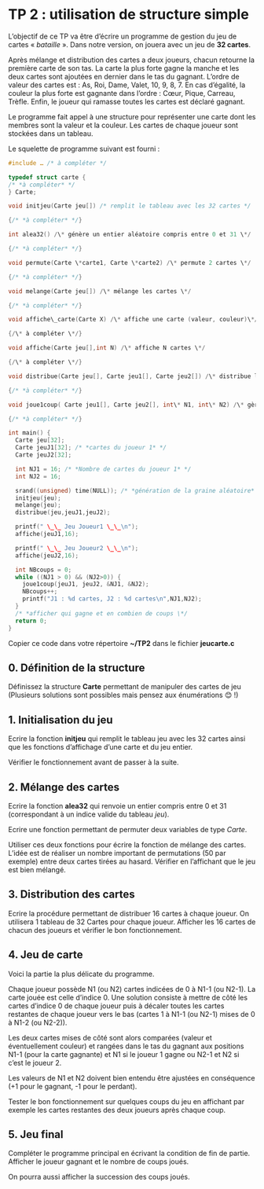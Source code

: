# TP 2 : utilisation de structure simple

L’objectif de ce TP va être d’écrire un programme de gestion du jeu de cartes « *bataille* ». Dans notre version, on jouera avec un jeu de **32 cartes**.

Après mélange et distribution des cartes a deux joueurs, chacun retourne la première carte de son tas. La carte la plus forte gagne la manche et les deux cartes sont ajoutées en dernier dans le tas du gagnant. L’ordre de valeur des cartes est : As, Roi, Dame, Valet, 10, 9, 8, 7. En cas d’égalité, la couleur la plus forte est gagnante dans l’ordre : Cœur, Pique, Carreau, Trèfle.
Enfin, le joueur qui ramasse toutes les cartes est déclaré gagnant.

Le programme fait appel à une structure pour représenter une carte dont les membres sont la valeur et la couleur. Les cartes de chaque joueur sont stockées dans un tableau.

Le squelette de programme suivant est fourni :
```c
#include … /* à compléter */

typedef struct carte {
/* *à compléter* */
} Carte;

void initjeu(Carte jeu[]) /* remplit le tableau avec les 32 cartes */

{/* *à compléter* */}

int alea32() /\* génère un entier aléatoire compris entre 0 et 31 \*/

{/* *à compléter* */}

void permute(Carte \*carte1, Carte \*carte2) /\* permute 2 cartes \*/

{/* *à compléter* */}

void melange(Carte jeu[]) /\* mélange les cartes \*/

{/* *à compléter* */}

void affiche\_carte(Carte X) /\* affiche une carte (valeur, couleur)\*/

{/\* à compléter \*/}

void affiche(Carte jeu[],int N) /\* affiche N cartes \*/

{/\* à compléter \*/}

void distribue(Carte jeu[], Carte jeu1[], Carte jeu2[]) /\* distribue les cartes aux deux joueurs \*/

{/* *à compléter* */}

void joue1coup( Carte jeu1[], Carte jeu2[], int\* N1, int\* N2) /\* gère le résultat d’une bataille (1 coup) \*/

{/* *à compléter* */}

int main() {
  Carte jeu[32];
  Carte jeuJ1[32]; /* *cartes du joueur 1* */
  Carte jeuJ2[32];

  int NJ1 = 16; /* *Nombre de cartes du joueur 1* */
  int NJ2 = 16;

  srand((unsigned) time(NULL)); /* *génération de la graine aléatoire* */
  initjeu(jeu);
  melange(jeu);
  distribue(jeu,jeuJ1,jeuJ2);

  printf(" \_\_ Jeu Joueur1 \_\_\n");
  affiche(jeuJ1,16);

  printf(" \_\_ Jeu Joueur2 \_\_\n");
  affiche(jeuJ2,16);

  int NBcoups = 0;
  while ((NJ1 > 0) && (NJ2>0)) {
    joue1coup(jeuJ1, jeuJ2, &NJ1, &NJ2);
    NBcoups++;
    printf("J1 : %d cartes, J2 : %d cartes\n",NJ1,NJ2);
  }
  /* *afficher qui gagne et en combien de coups \*/
  return 0;
}
```
Copier ce code dans votre répertoire **~/TP2** dans le fichier **jeucarte.c**

## 0. Définition de la structure
Définissez la structure **Carte** permettant de manipuler des cartes de jeu (Plusieurs solutions sont possibles mais pensez aux énumérations 😊 !)

## 1. Initialisation du jeu
Ecrire la fonction **initjeu** qui remplit le tableau jeu avec les 32 cartes ainsi que les fonctions d’affichage d’une carte et du jeu entier.

Vérifier le fonctionnement avant de passer à la suite.

## 2. Mélange des cartes
Ecrire la fonction **alea32** qui renvoie un entier compris entre 0 et 31 (correspondant à un indice valide du tableau *jeu*).

Ecrire une fonction permettant de permuter deux variables de type *Carte*.

Utiliser ces deux fonctions pour écrire la fonction de mélange des cartes. L’idée est de réaliser un nombre important de permutations (50 par exemple) entre deux cartes tirées au hasard. Vérifier en l’affichant que le jeu est bien mélangé.

## 3. Distribution des cartes
Ecrire la procédure permettant de distribuer 16 cartes à chaque joueur. On utilisera 1 tableau de 32 Cartes pour chaque joueur. Afficher les 16 cartes de chacun des joueurs et vérifier le bon fonctionnement.

## 4. Jeu de carte
Voici la partie la plus délicate du programme.

Chaque joueur possède N1 (ou N2) cartes indicées de 0 à N1-1 (ou N2-1). La carte jouée est celle d’indice 0. Une solution consiste à mettre de côté les cartes d’indice 0 de chaque joueur puis à décaler toutes les cartes restantes de chaque joueur vers le bas (cartes 1 à N1-1 (ou N2-1) mises de 0 à N1-2 (ou N2-2)).

Les deux cartes mises de côté sont alors comparées (valeur et éventuellement couleur) et rangées dans le tas du gagnant aux positions N1-1 (pour la carte gagnante) et N1 si le joueur 1 gagne ou N2-1 et N2 si c’est le joueur 2.

Les valeurs de N1 et N2 doivent bien entendu être ajustées en conséquence (+1 pour le gagnant, -1 pour le perdant).

Tester le bon fonctionnement sur quelques coups du jeu en affichant par exemple les cartes restantes des deux joueurs après chaque coup.

## 5. Jeu final
Compléter le programme principal en écrivant la condition de fin de partie.
Afficher le joueur gagnant et le nombre de coups joués.

On pourra aussi afficher la succession des coups joués.


